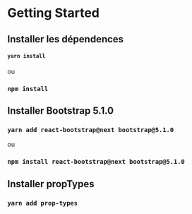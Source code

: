 # Getting Started 

## Installer les dépendences

#### `yarn install`
ou
### `npm install`

## Installer Bootstrap 5.1.0

### `yarn add react-bootstrap@next bootstrap@5.1.0`
ou
### `npm install react-bootstrap@next bootstrap@5.1.0`

## Installer propTypes

### `yarn add prop-types`
